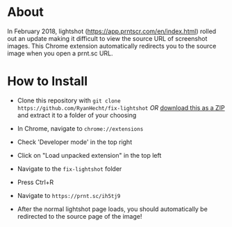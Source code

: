 # About

In February 2018, lightshot (https://app.prntscr.com/en/index.html) rolled out an update making it difficult to view the source URL of screenshot images. This Chrome extension automatically redirects you to the source image when you open a prnt.sc URL.

# How to Install

* Clone this repository with `git clone https://github.com/RyanHecht/fix-lightshot` *OR* [download this as a ZIP](https://github.com/RyanHecht/fix-lightshot/archive/master.zip) and extract it to a folder of your choosing

* In Chrome, navigate to `chrome://extensions`

* Check 'Developer mode' in the top right

* Click on "Load unpacked extension" in the top left

* Navigate to the `fix-lightshot` folder

* Press Ctrl+R

* Navigate to `https://prnt.sc/ih5tj9`

* After the normal lightshot page loads, you should automatically be redirected to the source page of the image!
